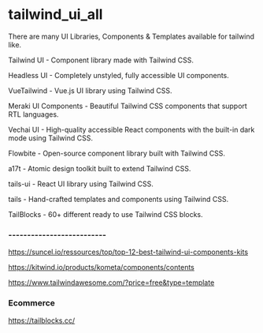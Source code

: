 # tailwind_ui_all



There are many UI Libraries, Components & Templates available for tailwind like.

Tailwind UI - Component library made with Tailwind CSS.

Headless UI - Completely unstyled, fully accessible UI components.

VueTailwind - Vue.js UI library using Tailwind CSS.

Meraki UI Components - Beautiful Tailwind CSS components that support RTL languages.

Vechai UI - High-quality accessible React components with the built-in dark mode using Tailwind CSS.

Flowbite - Open-source component library built with Tailwind CSS.

a17t - Atomic design toolkit built to extend Tailwind CSS.

tails-ui - React UI library using Tailwind CSS.

tails - Hand-crafted templates and components using Tailwind CSS.

TailBlocks - 60+ different ready to use Tailwind CSS blocks.

### --------------------------

https://suncel.io/ressources/top/top-12-best-tailwind-ui-components-kits


https://kitwind.io/products/kometa/components/contents

https://www.tailwindawesome.com/?price=free&type=template

### Ecommerce 
https://tailblocks.cc/

